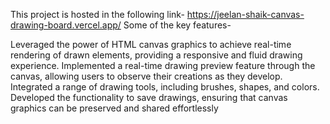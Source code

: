 This project is hosted in the following link- https://jeelan-shaik-canvas-drawing-board.vercel.app/
Some of the key features-

Leveraged the power of HTML canvas graphics to achieve real-time rendering of drawn elements, providing a responsive and fluid drawing experience.
Implemented a real-time drawing preview feature through the canvas, allowing users to observe their creations as they develop.
Integrated a range of drawing tools, including brushes, shapes, and colors.
Developed the functionality to save drawings, ensuring that canvas graphics can be preserved and shared effortlessly
